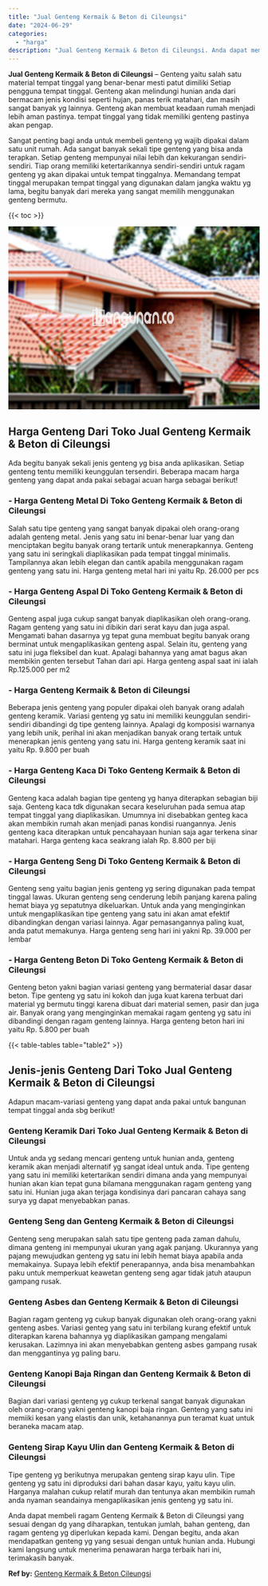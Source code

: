 ```yaml
---
title: "Jual Genteng Kermaik & Beton di Cileungsi"
date: "2024-06-29"
categories: 
  - "harga"
description: "Jual Genteng Kermaik & Beton di Cileungsi. Anda dapat membeli ragam Genteng Kermaik & Beton di Cileungsi yang sesuai dengan dg yang diharapkan, tentukan juml..."
---
```


**Jual Genteng Kermaik & Beton di Cileungsi** – Genteng yaitu salah satu material tempat tinggal yang benar-benar mesti patut dimiliki Setiap pengguna tempat tinggal. Genteng akan melindungi hunian anda dari bermacam jenis kondisi seperti hujan, panas terik matahari, dan masih sangat banyak yg lainnya. Genteng akan membuat keadaan rumah menjadi lebih aman pastinya. tempat tinggal yang tidak memiliki genteng pastinya akan pengap.

Sangat penting bagi anda untuk membeli genteng yg wajib dipakai dalam satu unit rumah. Ada sangat banyak sekali tipe genteng yang bisa anda terapkan. Setiap genteng mempunyai nilai lebih dan kekurangan sendiri-sendiri. Tiap orang memiliki ketertarikannya sendiri-sendiri untuk ragam genteng yg akan dipakai untuk tempat tinggalnya. Memandang tempat tinggal merupakan tempat tinggal yang digunakan dalam jangka waktu yg lama, begitu banyak dari mereka yang sangat memilih menggunakan genteng bermutu.

{{< toc >}}

![Jual Genteng Kermaik & Beton di Cileungsi](/images/genteng-minimalis-murah33.png)

## Harga Genteng Dari Toko Jual Genteng Kermaik & Beton di Cileungsi

Ada begitu banyak sekali jenis genteng yg bisa anda aplikasikan. Setiap genteng tentu memiliki keunggulan tersendiri. Beberapa macam harga genteng yang dapat anda pakai sebagai acuan harga sebagai berikut!

### \- Harga Genteng Metal Di Toko Genteng Kermaik & Beton di Cileungsi

Salah satu tipe genteng yang sangat banyak dipakai oleh orang-orang adalah genteng metal. Jenis yang satu ini benar-benar luar yang dan menciptakan begitu banyak orang tertarik untuk menerapkannya. Genteng yang satu ini seringkali diaplikasikan pada tempat tinggal minimalis. Tampilannya akan lebih elegan dan cantik apabila menggunakan ragam genteng yang satu ini. Harga genteng metal hari ini yaitu Rp. 26.000 per pcs

### \- Harga Genteng Aspal Di Toko Genteng Kermaik & Beton di Cileungsi

Genteng aspal juga cukup sangat banyak diaplikasikan oleh orang-orang. Ragam genteng yang satu ini dibikin dari serat kayu dan juga aspal. Mengamati bahan dasarnya yg tepat guna membuat begitu banyak orang berminat untuk mengaplikasikan genteng aspal. Selain itu, genteng yang satu ini juga fleksibel dan kuat. Apalagi bahannya yang amat bagus akan membikin genten tersebut Tahan dari api. Harga genteng aspal saat ini ialah Rp.125.000 per m2

### \- Harga Genteng Kermaik & Beton di Cileungsi

Beberapa jenis genteng yang populer dipakai oleh banyak orang adalah genteng keramik. Variasi genteng yg satu ini memiliki keunggulan sendiri-sendiri dibandingi dg tipe genteng lainnya. Apalagi dg komposisi warnanya yang lebih unik, perihal ini akan menjadikan banyak orang tertaik untuk menerapkan jenis genteng yang satu ini. Harga genteng keramik saat ini yaitu Rp. 9.800 per buah

### \- Harga Genteng Kaca Di Toko Genteng Kermaik & Beton di Cileungsi

Genteng kaca adalah bagian tipe genteng yg hanya diterapkan sebagian biji saja. Genteng kaca tdk digunakan secara keseluruhan pada semua atap tempat tinggal yang diaplikasikan. Umumnya ini disebabkan genteg kaca akan membikin rumah akan menjadi panas kondisi ruangannya. Jenis genteng kaca diterapkan untuk pencahayaan hunian saja agar terkena sinar matahari. Harga genteng kaca seakrang ialah Rp. 8.800 per biji

### \- Harga Genteng Seng Di Toko Genteng Kermaik & Beton di Cileungsi

Genteng seng yaitu bagian jenis genteng yg sering digunakan pada tempat tinggal lawas. Ukuran genteng seng cenderung lebih panjang karena paling hemat biaya yg sepatutnya dikeluarkan. Untuk anda yang menginginkan untuk mengaplikasikan tipe genteng yang satu ini akan amat efektif dibandingkan dengan variasi lainnya. Agar pemasangannya paling kuat, anda patut memakunya. Harga genteng seng hari ini yakni Rp. 39.000 per lembar

### \- Harga Genteng Beton Di Toko Genteng Kermaik & Beton di Cileungsi

Genteng beton yakni bagian variasi genteng yang bermaterial dasar dasar beton. Tipe genteng yg satu ini kokoh dan juga kuat karena terbuat dari material yg bermutu tinggi karena dibuat dari material semen, pasir dan juga air. Banyak orang yang menginginkan memakai ragam genteng yg satu ini dibandingi dengan ragam genteng lainnya. Harga genteng beton hari ini yaitu Rp. 5.800 per buah

{{< table-tables table="table2" >}}

## Jenis-jenis Genteng Dari Toko Jual Genteng Kermaik & Beton di Cileungsi

Adapun macam-variasi genteng yang dapat anda pakai untuk bangunan tempat tinggal anda sbg berikut!

### Genteng Keramik Dari Toko Jual Genteng Kermaik & Beton di Cileungsi

Untuk anda yg sedang mencari genteng untuk hunian anda, genteng keramik akan menjadi alternatif yg sangat ideal untuk anda. Tipe genteng yang satu ini memiliki ketertarikan sendiri dimana anda yang mempunyai hunian akan kian tepat guna bilamana menggunakan ragam genteng yang satu ini. Hunian juga akan terjaga kondisinya dari pancaran cahaya sang surya yg dapat menyebabkan panas.

### Genteng Seng dan Genteng Kermaik & Beton di Cileungsi

Genteng seng merupakan salah satu tipe genteng pada zaman dahulu, dimana genteng ini mempunyai ukuran yang agak panjang. Ukurannya yang pajang mewujudkan genteng yg satu ini lebih hemat biaya apabila anda memakainya. Supaya lebih efektif penerapannya, anda bisa menambahkan paku untuk memperkuat keawetan genteng seng agar tidak jatuh ataupun gampang rusak.

### Genteng Asbes dan Genteng Kermaik & Beton di Cileungsi

Bagian ragam genteng yg cukup banyak digunakan oleh orang-orang yakni genteng asbes. Variasi genteg yang satu ini terbilang kurang efektif untuk diterapkan karena bahannya yg diaplikasikan gampang mengalami kerusakan. Lazimnya ini akan menyebabkan genteng asbes gampang rusak dan menggantinya yg paling baru.

### Genteng Kanopi Baja Ringan dan Genteng Kermaik & Beton di Cileungsi

Bagian dari variasi genteng yg cukup terkenal sangat banyak digunakan oleh orang-orang yakni genteng kanopi baja ringan. Genteng yang satu ini memiiki kesan yang elastis dan unik, ketahanannya pun teramat kuat untuk beraneka macam atap.

### Genteng Sirap Kayu Ulin dan Genteng Kermaik & Beton di Cileungsi

Tipe genteng yg berikutnya merupakan genteng sirap kayu ulin. Tipe genteng yg satu ini diproduksi dari bahan dasar kayu, yaitu kayu ulin. Harganya malahan cukup relatif murah dan tentunya akan membikin rumah anda nyaman seandainya mengaplikasikan jenis genteng yg satu ini.

Anda dapat membeli ragam Genteng Kermaik & Beton di Cileungsi yang sesuai dengan dg yang diharapkan, tentukan jumlah, bahan genteng, dan ragam genteng yg diperlukan kepada kami. Dengan begitu, anda akan mendapatkan genteng yg yang sesuai dengan untuk hunian anda. Hubungi kami langsung untuk menerima penawaran harga terbaik hari ini, terimakasih banyak.

**Ref by:**  [Genteng Kermaik & Beton  Cileungsi](https://id.wikipedia.org/wiki/Genteng)
